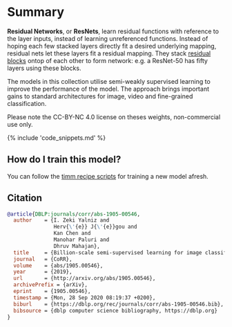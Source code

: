 # Summary

**Residual Networks**, or **ResNets**, learn residual functions with reference to the layer inputs, instead of learning unreferenced functions. Instead of hoping each few stacked layers directly fit a desired underlying mapping, residual nets let these layers fit a residual mapping. They stack [residual blocks](https://paperswithcode.com/method/residual-block) ontop of each other to form network: e.g. a ResNet-50 has fifty layers using these blocks. 

The models in this collection utilise semi-weakly supervised learning to improve the performance of the model. The approach brings important gains to standard architectures for image, video and fine-grained classification. 

Please note the CC-BY-NC 4.0 license on theses weights, non-commercial use only.

{% include 'code_snippets.md' %}

## How do I train this model?

You can follow the [timm recipe scripts](https://rwightman.github.io/pytorch-image-models/scripts/) for training a new model afresh.

## Citation

```BibTeX
@article{DBLP:journals/corr/abs-1905-00546,
  author    = {I. Zeki Yalniz and
               Herv{\'{e}} J{\'{e}}gou and
               Kan Chen and
               Manohar Paluri and
               Dhruv Mahajan},
  title     = {Billion-scale semi-supervised learning for image classification},
  journal   = {CoRR},
  volume    = {abs/1905.00546},
  year      = {2019},
  url       = {http://arxiv.org/abs/1905.00546},
  archivePrefix = {arXiv},
  eprint    = {1905.00546},
  timestamp = {Mon, 28 Sep 2020 08:19:37 +0200},
  biburl    = {https://dblp.org/rec/journals/corr/abs-1905-00546.bib},
  bibsource = {dblp computer science bibliography, https://dblp.org}
}
```

<!--
Models:
- Name: swsl_resnet18
  Metadata:
    FLOPs: 2337073152
    Epochs: 30
    Batch Size: 1536
    Training Data:
    - IG-1B-Targeted
    - ImageNet
    Training Techniques:
    - SGD with Momentum
    - Weight Decay
    Training Resources: 64x GPUs
    Architecture:
    - 1x1 Convolution
    - Batch Normalization
    - Bottleneck Residual Block
    - Convolution
    - Global Average Pooling
    - Max Pooling
    - ReLU
    - Residual Block
    - Residual Connection
    - Softmax
    File Size: 46811375
    Tasks:
    - Image Classification
    ID: swsl_resnet18
    LR: 0.0015
    Layers: 18
    Crop Pct: '0.875'
    Image Size: '224'
    Weight Decay: 0.0001
    Interpolation: bilinear
  Code: https://github.com/rwightman/pytorch-image-models/blob/9a25fdf3ad0414b4d66da443fe60ae0aa14edc84/timm/models/resnet.py#L954
  In Collection: SWSL ResNet
- Name: swsl_resnet50
  Metadata:
    FLOPs: 5282531328
    Epochs: 30
    Batch Size: 1536
    Training Data:
    - IG-1B-Targeted
    - ImageNet
    Training Techniques:
    - SGD with Momentum
    - Weight Decay
    Training Resources: 64x GPUs
    Architecture:
    - 1x1 Convolution
    - Batch Normalization
    - Bottleneck Residual Block
    - Convolution
    - Global Average Pooling
    - Max Pooling
    - ReLU
    - Residual Block
    - Residual Connection
    - Softmax
    File Size: 102480594
    Tasks:
    - Image Classification
    ID: swsl_resnet50
    LR: 0.0015
    Layers: 50
    Crop Pct: '0.875'
    Image Size: '224'
    Weight Decay: 0.0001
    Interpolation: bilinear
  Code: https://github.com/rwightman/pytorch-image-models/blob/9a25fdf3ad0414b4d66da443fe60ae0aa14edc84/timm/models/resnet.py#L965
  In Collection: SWSL ResNet
Collections:
- Name: SWSL ResNet
  Paper:
    title: Billion-scale semi-supervised learning for image classification
    url: https://papperswithcode.com//paper/billion-scale-semi-supervised-learning-for
  type: model-index
Type: model-index
-->
